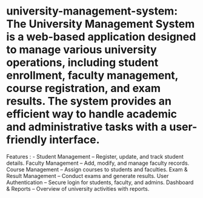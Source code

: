 # university-management-system: The University Management System is a web-based application designed to manage various university operations, including student enrollment, faculty management, course registration, and exam results. The system provides an efficient way to handle academic and administrative tasks with a user-friendly interface.
Features : - 
Student Management – Register, update, and track student details.
Faculty Management – Add, modify, and manage faculty records.
Course Management – Assign courses to students and faculties.
Exam & Result Management – Conduct exams and generate results.
User Authentication – Secure login for students, faculty, and admins.
Dashboard & Reports – Overview of university activities with reports.



